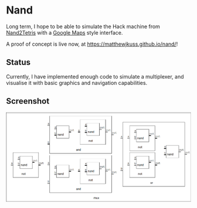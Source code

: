 # Nand

Long term, I hope to be able to simulate the Hack machine from [Nand2Tetris](https://www.nand2tetris.org/) with a [Google Maps](https://maps.google.com/) style interface.

A proof of concept is live now, at <https://matthewjkuss.github.io/nand/>!

## Status
Currently, I have implemented enough code to simulate a multiplexer, and visualise it with basic graphics and navigation capabilities.

## Screenshot
![A screenshot of the program running](screenshot.png?raw=true "Screenshot")
